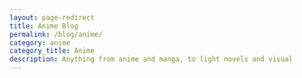 ```yaml
---
layout: page-redirect
title: Anime Blog
permalink: /blog/anime/
category: anime
category_title: Anime
description: Anything from anime and manga, to light novels and visual novels, to Japanese culture.
---
```


